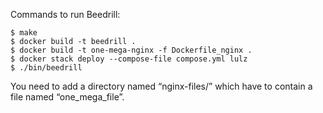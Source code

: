 Commands to run Beedrill:

``` shell
$ make
$ docker build -t beedrill .
$ docker build -t one-mega-nginx -f Dockerfile_nginx .
$ docker stack deploy --compose-file compose.yml lulz
$ ./bin/beedrill
```

You need to add a directory named “nginx-files/” which have to contain a file named “one_mega_file”.